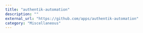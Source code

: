 ```yaml
---
title: "authentik-automation"
description: ""
external_url: "https://github.com/apps/authentik-automation"
category: "Miscellaneous"
---
```

